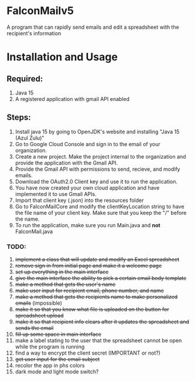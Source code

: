 # FalconMailv5
A program that can rapidly send emails and edit a spreadsheet with the recipient's information

# Installation and Usage
## Required:
1) Java 15
2) A registered application with gmail API enabled

## Steps:
1) Install java 15 by going to OpenJDK's website and installing "Java 15 (Azul Zulu)"
2) Go to Google Cloud Console and sign in to the email of your organization.
3) Create a new project. Make the project internal to the organization and provide the application with the Gmail API.
4) Provide the Gmail API with permissions to send, recieve, and modify emails.
5) Download the OAuth2.0 Client key and use it to run the application.
6) You have now created your own cloud application and have implemented it to use Gmail APIs. 
7) Import that client key (.json) into the resources folder
8) Go to FalconMailCore and modify the clientKeyLocation string to have the file name of your client key. Make sure that you keep the "/" before the name.
9) To run the application, make sure you run Main.java and **not** FalconMail.java

### TODO:
1) ~~implement a class that will update and modify an Excel spreadsheet~~
2) ~~remove sign in from initial page and make it a welcome page~~
3) ~~set up everything in the main interface~~
4) ~~give the main interface the ability to pick a certain email body template~~
5) ~~make a method that gets the user's name~~
6) ~~make user input for recipient email, phone number, and name~~
7) ~~make a method that gets the recipients name to make personalized emails~~ (impossible)
8) ~~make it so that you know what file is uploaded on the button for spreadsheet upload~~
9) ~~make it so that recipient info clears after it updates the spreadsheet and sends the email~~
10) ~~fill up some space in main interface~~
11) make a label stating to the user that the spreadsheet cannot be open while the program is running
12) find a way to encrypt the client secret (IMPORTANT or not?)
13) ~~get user input for the email subject~~
14) recolor the app in phs colors
15) dark mode and light mode switch?

